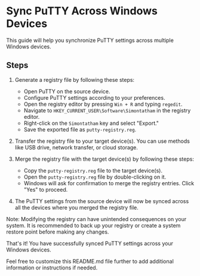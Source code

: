 # Sync PuTTY Across Windows Devices

This guide will help you synchronize PuTTY settings across multiple Windows devices.

## Steps

1. Generate a registry file by following these steps:
   - Open PuTTY on the source device.
   - Configure PuTTY settings according to your preferences.
   - Open the registry editor by pressing `Win + R` and typing `regedit`.
   - Navigate to `HKEY_CURRENT_USER\Software\Simontatham` in the registry editor.
   - Right-click on the `Simontatham` key and select "Export."
   - Save the exported file as `putty-registry.reg`.

2. Transfer the registry file to your target device(s). You can use methods like USB drive, network transfer, or cloud storage.

3. Merge the registry file with the target device(s) by following these steps:
   - Copy the `putty-registry.reg` file to the target device(s).
   - Open the `putty-registry.reg` file by double-clicking on it.
   - Windows will ask for confirmation to merge the registry entries. Click "Yes" to proceed.

4. The PuTTY settings from the source device will now be synced across all the devices where you merged the registry file.

Note: Modifying the registry can have unintended consequences on your system. It is recommended to back up your registry or create a system restore point before making any changes.

That's it! You have successfully synced PuTTY settings across your Windows devices.

Feel free to customize this README.md file further to add additional information or instructions if needed.
